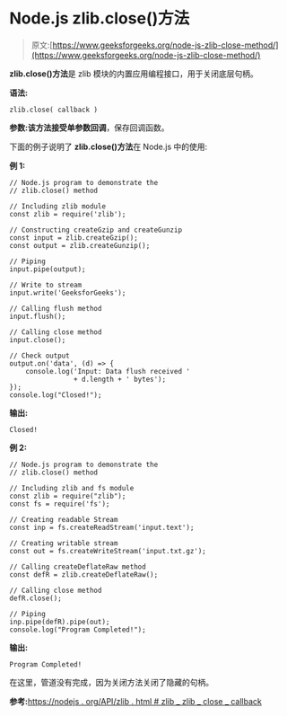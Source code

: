 # Node.js zlib.close()方法

> 原文:[https://www.geeksforgeeks.org/node-js-zlib-close-method/](https://www.geeksforgeeks.org/node-js-zlib-close-method/)

**zlib.close()方法**是 zlib 模块的内置应用编程接口，用于关闭底层句柄。

**语法:**

```
zlib.close( callback )
```

**参数:**该方法接受单参数**回调**，保存回调函数。

下面的例子说明了 **zlib.close()方法**在 Node.js 中的使用:

**例 1:**

```
// Node.js program to demonstrate the     
// zlib.close() method

// Including zlib module
const zlib = require('zlib');

// Constructing createGzip and createGunzip
const input = zlib.createGzip();
const output = zlib.createGunzip();

// Piping
input.pipe(output);

// Write to stream
input.write('GeeksforGeeks');

// Calling flush method
input.flush();

// Calling close method
input.close();

// Check output
output.on('data', (d) => {
    console.log('Input: Data flush received '
                + d.length + ' bytes');
});
console.log("Closed!");
```

**输出:**

```
Closed!

```

**例 2:**

```
// Node.js program to demonstrate the     
// zlib.close() method

// Including zlib and fs module
const zlib = require("zlib");
const fs = require('fs');

// Creating readable Stream
const inp = fs.createReadStream('input.text');

// Creating writable stream
const out = fs.createWriteStream('input.txt.gz');

// Calling createDeflateRaw method
const defR = zlib.createDeflateRaw();

// Calling close method
defR.close();

// Piping
inp.pipe(defR).pipe(out);
console.log("Program Completed!");
```

**输出:**

```
Program Completed!

```

在这里，管道没有完成，因为关闭方法关闭了隐藏的句柄。

**参考:**[https://nodejs . org/API/zlib . html # zlib _ zlib _ close _ callback](https://nodejs.org/api/zlib.html#zlib_zlib_close_callback)